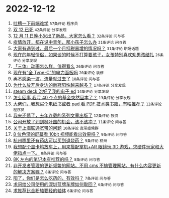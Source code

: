# 2022-12-12

1. [吐槽一下前端难学](https://www.v2ex.com/t/901829) `57条评论` `程序员`
1. [双 12 已死](https://www.v2ex.com/t/901832) `42条评论` `分享发现`
1. [12 月 11 日晚小米出了新品，大家怎么看？](https://www.v2ex.com/t/901826) `32条评论` `问与答`
1. [疫情放开，都在说中青年，那小孩子怎么办](https://www.v2ex.com/t/901883) `31条评论` `问与答`
1. [大家有遇到过，最后一个月扣税暴增的情况吗？](https://www.v2ex.com/t/901840) `31条评论` `职场话题`
1. [现在的年轻情侣，如果谈的时候不打算要孩子，女孩特别喜欢劝男孩结扎](https://www.v2ex.com/t/901880) `26条评论` `分享发现`
1. [「三体」动画怎么样，值得看么](https://www.v2ex.com/t/901835) `26条评论` `问与答`
1. [现在有“全 Type-C”的电力面板吗](https://www.v2ex.com/t/901827) `20条评论` `装修`
1. [再不感染一波，流量就过去了](https://www.v2ex.com/t/901836) `18条评论` `问与答`
1. [为什么放开后身边的新冠阳性越来越多？](https://www.v2ex.com/t/901874) `17条评论` `分享发现`
1. [steam deck 治好了我的电子 ed](https://www.v2ex.com/t/901834) `14条评论` `分享发现`
1. [怎么回事,我亏 40 个点的基金突然回本了？](https://www.v2ex.com/t/901825) `13条评论` `分享发现`
1. [大佬们，我想买个电纸书或者 pad 看 PDF 技术类书籍，有啥推荐？](https://www.v2ex.com/t/901867) `12条评论` `程序员`
1. [我来还债了，去年连载的系列文章出版了](https://www.v2ex.com/t/901849) `12条评论` `投资`
1. [公司开放了润到枫叶国的机会，该不该冲？](https://www.v2ex.com/t/901872) `11条评论` `问与答`
1. [关于上海联通宽带的问题](https://www.v2ex.com/t/901856) `10条评论` `宽带症候群`
1. [8 位色深的屏幕看 10bit 视频能看出效果吗？](https://www.v2ex.com/t/901859) `9条评论` `问与答`
1. [杭州哪里还有药店可以买到退烧药？](https://www.v2ex.com/t/901853) `9条评论` `杭州`
1. [我想配个显卡坞放车上，用来搭配掌机+AR 眼镜玩 3D 游戏，求硬件玩家和大佬指点一下。](https://www.v2ex.com/t/901868) `8条评论` `问与答`
1. [8K 左右的笔记本有推荐的吗？](https://www.v2ex.com/t/901866) `8条评论` `问与答`
1. [非开发者管理的更新频繁的网站。不用 cms 不搞管理网站，有什么内容更新的解决方案嘛？](https://www.v2ex.com/t/901831) `8条评论` `问与答`
1. [阳了，你们是怎么吃药的，有效吗？](https://www.v2ex.com/t/901886) `7条评论` `问与答`
1. [求问给公司使用的深圳蓝牌车牌如何取回？](https://www.v2ex.com/t/901844) `6条评论` `问与答`
1. [求推荐比金粉轴要轻的轴体](https://www.v2ex.com/t/901830) `6条评论` `问与答`
